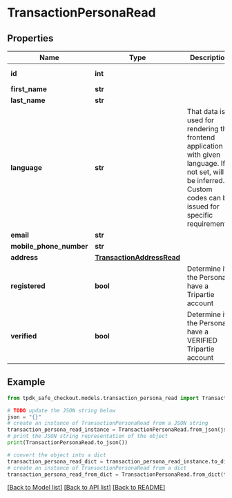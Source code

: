 # TransactionPersonaRead



## Properties

Name | Type | Description | Notes
------------ | ------------- | ------------- | -------------
**id** | **int** |  | [optional] [readonly] 
**first_name** | **str** |  | [optional] 
**last_name** | **str** |  | [optional] 
**language** | **str** | That data is used for rendering the frontend application with given language. If not set, will be inferred. Custom codes can be issued for specific requirements. | [optional] 
**email** | **str** |  | [optional] 
**mobile_phone_number** | **str** |  | [optional] 
**address** | [**TransactionAddressRead**](TransactionAddressRead.md) |  | [optional] 
**registered** | **bool** | Determine if the Persona have a Tripartie account | [optional] [readonly] 
**verified** | **bool** | Determine if the Persona have a VERIFIED Tripartie account | [optional] [readonly] 

## Example

```python
from tpdk_safe_checkout.models.transaction_persona_read import TransactionPersonaRead

# TODO update the JSON string below
json = "{}"
# create an instance of TransactionPersonaRead from a JSON string
transaction_persona_read_instance = TransactionPersonaRead.from_json(json)
# print the JSON string representation of the object
print(TransactionPersonaRead.to_json())

# convert the object into a dict
transaction_persona_read_dict = transaction_persona_read_instance.to_dict()
# create an instance of TransactionPersonaRead from a dict
transaction_persona_read_from_dict = TransactionPersonaRead.from_dict(transaction_persona_read_dict)
```
[[Back to Model list]](../README.md#documentation-for-models) [[Back to API list]](../README.md#documentation-for-api-endpoints) [[Back to README]](../README.md)


